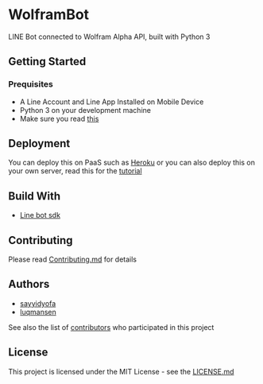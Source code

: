 # WolframBot

LINE Bot connected to Wolfram Alpha API, built with Python 3

## Getting Started

### Prequisites
-  A Line Account and Line App Installed on Mobile Device
- Python 3 on your development machine
- Make sure you read [this](https://developers.line.biz/en/docs/messaging-api/getting-started/)

## Deployment
 You can deploy this on PaaS such as [Heroku](https://www.heroku.com/) or you can also deploy this on your own server, read this for the [tutorial](https://github.com/luqmansen/WolframBot/edit/master/Deployment.md)


## Build With
- [Line bot sdk](https://github.com/line/line-bot-sdk-python)


## Contributing
Please read [Contributing.md](https://github.com/luqmansen/WolframBot/master/Deployment.md) for  details 


## Authors
- [sayyidyofa](github.com/sayyidyofa)
- [luqmansen](github.com/luqmansen)

See also the list of [contributors](https://github.com/luqmansen/WolframBot/graphs/contributors) who participated in this project


## License
This project is licensed under the MIT License - see the [LICENSE.md](https://github.com/luqmansen/WolframBot/master/LICENSE.md)
